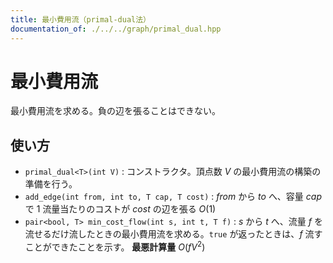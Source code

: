 ```yaml
---
title: 最小費用流（primal-dual法）
documentation_of: ./../../graph/primal_dual.hpp
---
```


# 最小費用流

最小費用流を求める。負の辺を張ることはできない。

## 使い方

- ``primal_dual<T>(int V)`` : コンストラクタ。頂点数 $V$ の最小費用流の構築の準備を行う。
- ``add_edge(int from, int to, T cap, T cost)`` : $from$ から $to$ へ、容量 $cap$ で $1$ 流量当たりのコストが $cost$ の辺を張る $O(1)$
- ``pair<bool, T> min_cost_flow(int s, int t, T f)`` : $s$ から $t$ へ、流量 $f$ を流せるだけ流したときの最小費用流を求める。``true`` が返ったときは、$f$ 流すことができたことを示す。 **最悪計算量** $O(fV^2)$
